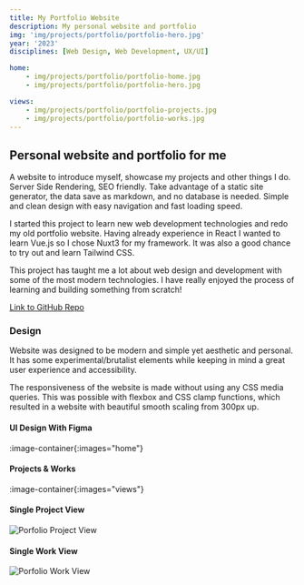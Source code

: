 ```yaml
---
title: My Portfolio Website
description: My personal website and portfolio
img: 'img/projects/portfolio/portfolio-hero.jpg'
year: '2023'
disciplines: [Web Design, Web Development, UX/UI]

home:
    - img/projects/portfolio/portfolio-home.jpg
    - img/projects/portfolio/portfolio-hero.jpg

views:
    - img/projects/portfolio/portfolio-projects.jpg
    - img/projects/portfolio/portfolio-works.jpg
---
```


## Personal website and portfolio for me

A website to introduce myself, showcase my projects and other things I do.
Server Side Rendering, SEO friendly. Take advantage of a static site generator,
the data save as markdown, and no database is needed. Simple and clean design
with easy navigation and fast loading speed.

I started this project to learn new web development technologies and redo my old
portfolio website. Having already experience in React I wanted to learn Vue.js
so I chose Nuxt3 for my framework. It was also a good chance to try out and
learn Tailwind CSS.

This project has taught me a lot about web design and development with some of
the most modern technologies. I have really enjoyed the process of learning and
building something from scratch!

[Link to GitHub Repo](https://github.com/jusa-a/nuxt-portfolio-jusa)

### Design

Website was designed to be modern and simple yet aesthetic and personal. It has
some experimental/brutalist elements while keeping in mind a great user
experience and accessibility.

The responsiveness of the website is made without using any CSS media queries.
This was possible with flexbox and CSS clamp functions, which resulted in a
website with beautiful smooth scaling from 300px up.

#### UI Design With Figma

:image-container{:images="home"}

#### Projects & Works

:image-container{:images="views"}

#### Single Project View

![Porfolio Project View](/img/projects/portfolio/portfolio-project.jpg)

#### Single Work View

![Porfolio Work View](/img/projects/portfolio/portfolio-work.jpg)
